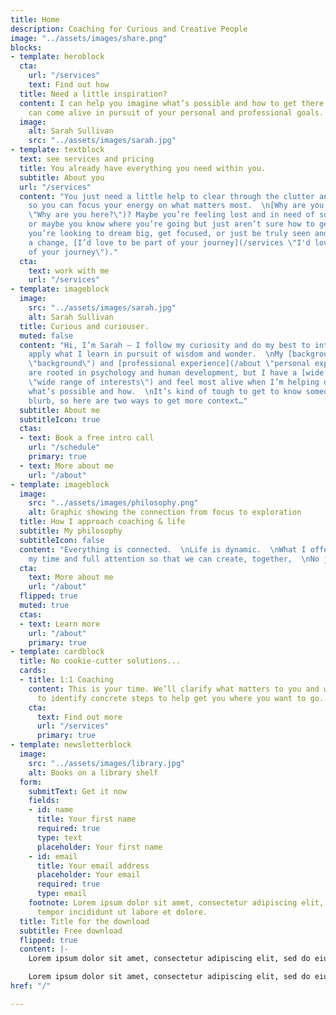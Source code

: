 ```yaml
---
title: Home
description: Coaching for Curious and Creative People
image: "../assets/images/share.png"
blocks:
- template: heroblock
  cta:
    url: "/services"
    text: Find out how
  title: Need a little inspiration?
  content: I can help you imagine what’s possible and how to get there so that you
    can come alive in pursuit of your personal and professional goals.
  image:
    alt: Sarah Sullivan
    src: "../assets/images/sarah.jpg"
- template: textblock
  text: see services and pricing
  title: You already have everything you need within you.
  subtitle: About you
  url: "/services"
  content: "You just need a little help to clear through the clutter and the noise
    so you can focus your energy on what matters most.  \n[Why are you here](/services
    \"Why are you here?\")? Maybe you’re feeling lost and in need of some direction
    or maybe you know where you’re going but just aren’t sure how to get there.  \nWhether
    you’re looking to dream big, get focused, or just be truly seen and heard for
    a change, [I’d love to be part of your journey](/services \"I'd love to be a part
    of your journey\")."
  cta:
    text: work with me
    url: "/services"
- template: imageblock
  image:
    src: "../assets/images/sarah.jpg"
    alt: Sarah Sullivan
  title: Curious and curiouser.
  muted: false
  content: "Hi, I’m Sarah – I follow my curiosity and do my best to integrate and
    apply what I learn in pursuit of wisdom and wonder.  \nMy [background](/about
    \"background\") and [professional experience](/about \"personal experience\")
    are rooted in psychology and human development, but I have a [wide range of interests](/about
    \"wide range of interests\") and feel most alive when I’m helping others imagine
    what’s possible and how.  \nIt’s kind of tough to get to know someone from a little
    blurb, so here are two ways to get more context…"
  subtitle: About me
  subtitleIcon: true
  ctas:
  - text: Book a free intro call
    url: "/schedule"
    primary: true
  - text: More about me
    url: "/about"
- template: imageblock
  image:
    src: "../assets/images/philosophy.png"
    alt: Graphic showing the connection from focus to exploration
  title: How I approach coaching & life
  subtitle: My philosophy
  subtitleIcon: false
  content: "Everything is connected.  \nLife is dynamic.  \nWhat I offer clients is
    my time and full attention so that we can create, together,  \nNo judgment."
  cta:
    text: More about me
    url: "/about"
  flipped: true
  muted: true
  ctas:
  - text: Learn more
    url: "/about"
    primary: true
- template: cardblock
  title: No cookie-cutter solutions...
  cards:
  - title: 1:1 Coaching
    content: This is your time. We’ll clarify what matters to you and work together
      to identify concrete steps to help get you where you want to go.
    cta:
      text: Find out more
      url: "/services"
      primary: true
- template: newsletterblock
  image:
    src: "../assets/images/library.jpg"
    alt: Books on a library shelf
  form:
    submitText: Get it now
    fields:
    - id: name
      title: Your first name
      required: true
      type: text
      placeholder: Your first name
    - id: email
      title: Your email address
      placeholder: Your email
      required: true
      type: email
    footnote: Lorem ipsum dolor sit amet, consectetur adipiscing elit, sed do eiusmod
      tempor incididunt ut labore et dolore.
  title: Title for the download
  subtitle: Free download
  flipped: true
  content: |-
    Lorem ipsum dolor sit amet, consectetur adipiscing elit, sed do eiusmod tempor incididunt ut labore et dolore.

    Lorem ipsum dolor sit amet, consectetur adipiscing elit, sed do eiusmod tempor incididunt ut labore et dolore.
href: "/"

---
```

